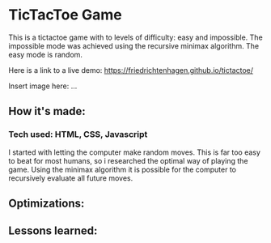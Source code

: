 # TicTacToe Game
This is a tictactoe game with to levels of difficulty: easy and impossible. 
The impossible mode was achieved using the recursive minimax algorithm. 
The easy mode is random. 

Here is a link to a live demo: https://friedrichtenhagen.github.io/tictactoe/

Insert image here: ...


## How it's made: 

### Tech used: HTML, CSS, Javascript

I started with letting the computer make random moves. This is far too easy to beat for most humans, so i researched the optimal way of playing the game. 
Using the minimax algorithm it is possible for the computer to recursively evaluate all future moves. 

## Optimizations: 


## Lessons learned: 